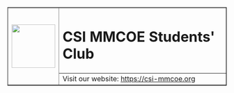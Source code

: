 <table border="dashed">
<tr>
<td rowspan="2">
<img src="https://user-images.githubusercontent.com/85283622/191420191-a327e46a-c732-4103-9730-6c3877bec8c8.png" height="100"/>
</td>
<td>

# CSI MMCOE Students' Club

</td>
</tr>
<tr>
<td>
Visit our website: <a href="https://csi-mmcoe.org">https://csi-mmcoe.org</a>
</td>
</tr>
<table>
